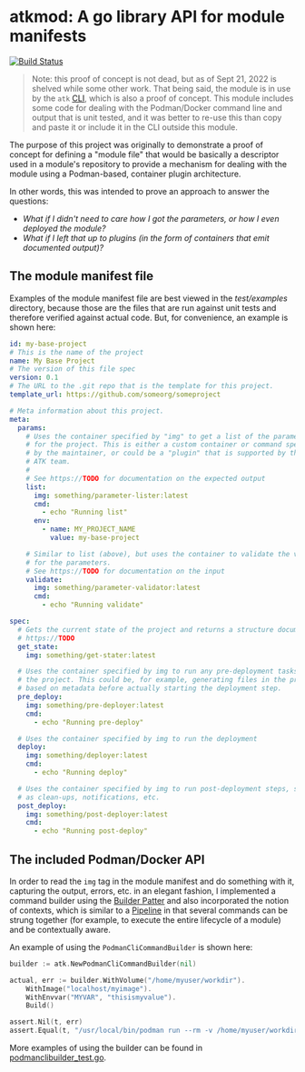 # atkmod: A go library API for module manifests

[![Build Status](https://travis.ibm.com/skol/atkmod.svg?token=wGYsX6PCXyDddvgpBC56&branch=main)](https://travis.ibm.com/skol/atkmod)

> Note: this proof of concept is not dead, but as of Sept 21, 2022 is shelved while some other work.
> That being said, the module is in use by the `atk` [CLI](https://github.com/cloud-native-toolkit/atkcli), which
> is also a proof of concept. This module includes some code for dealing with the Podman/Docker
> command line and output that is unit tested, and it was better to re-use this than copy and paste it
> or include it in the CLI outside this module.

The purpose of this project was originally to demonstrate a proof of concept for defining a "module file" that would
be basically a descriptor used in a module's repository to provide a mechanism for dealing with the module
using a Podman-based, container plugin architecture.

In other words, this was intended to prove an approach to answer the questions: 
* *What if I didn't need to care how I got the parameters, or how I even deployed the module?* 
* *What if I left that up to plugins (in the form of containers that emit documented output)?*

## The module manifest file

Examples of the module manifest file are best viewed in the *test/examples* directory, because
those are the files that are run against unit tests and therefore verified against actual code.
But, for convenience, an example is shown here:

```yaml
id: my-base-project
# This is the name of the project
name: My Base Project
# The version of this file spec
version: 0.1
# The URL to the .git repo that is the template for this project.
template_url: https://github.com/someorg/someproject

# Meta information about this project.
meta:
  params:
    # Uses the container specified by "img" to get a list of the parameters
    # for the project. This is either a custom container or command specified
    # by the maintainer, or could be a "plugin" that is supported by the
    # ATK team.
    #
    # See https://TODO for documentation on the expected output
    list:
      img: something/parameter-lister:latest
      cmd:
        - echo "Running list"
      env:
        - name: MY_PROJECT_NAME
          value: my-base-project

    # Similar to list (above), but uses the container to validate the values
    # for the parameters.
    # See https://TODO for documentation on the input
    validate:
      img: something/parameter-validator:latest
      cmd:
        - echo "Running validate"

spec:
  # Gets the current state of the project and returns a structure documented at
  # https://TODO
  get_state:
    img: something/get-stater:latest

  # Uses the container specified by img to run any pre-deployment tasks for
  # the project. This could be, for example, generating files in the project
  # based on metadata before actually starting the deployment step.
  pre_deploy:
    img: something/pre-deployer:latest
    cmd:
      - echo "Running pre-deploy"

  # Uses the container specified by img to run the deployment
  deploy:
    img: something/deployer:latest
    cmd:
      - echo "Running deploy"

  # Uses the container specified by img to run post-deployment steps, such
  # as clean-ups, notifications, etc.
  post_deploy:
    img: something/post-deployer:latest
    cmd:
      - echo "Running post-deploy"

```

## The included Podman/Docker API

In order to read the `img` tag in the module manifest and do something with it, capturing
the output, errors, etc. in an elegant fashion, I implemented a command builder using the 
[Builder Patter](https://en.wikipedia.org/wiki/Builder_pattern) and also incorporated the 
notion of contexts, which is similar to a [Pipeline](https://en.wikipedia.org/wiki/Component-based_software_engineering)
in that several commands can be strung together (for example, to execute the entire lifecycle
of a module) and be contextually aware.

An example of using the `PodmanCliCommandBuilder` is shown here:

```go
builder := atk.NewPodmanCliCommandBuilder(nil)

actual, err := builder.WithVolume("/home/myuser/workdir").
    WithImage("localhost/myimage").
    WithEnvvar("MYVAR", "thisismyvalue").
    Build()

assert.Nil(t, err)
assert.Equal(t, "/usr/local/bin/podman run --rm -v /home/myuser/workdir:/workspace -e MYVAR=thisismyvalue localhost/myimage", actual)
```

More examples of using the builder can be found in [podmanclibuilder_test.go](test/podmanclibuilder_test.go).
